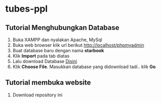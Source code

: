 # tubes-ppl

## Tutorial Menghubungkan Database
1. Buka XAMPP dan nyalakan Apache, MySql
2. Buka web browser klik url berikut <http://localhost/phpmyadmin>
3. Buat database baru dengan nama **starbook**
4. Klik **Import** pada tab diatas
5. Lalu download Database [Disini](https://drive.google.com/file/d/14bjY-HadpS7Cf2WIzsV_owZzKPr_9wOJ/view?usp=sharing)
6. Klik **Choose File**. Masukkan database yang didownload tadi.. klik **Go**

## Tutorial membuka website
1. Download repository ini

